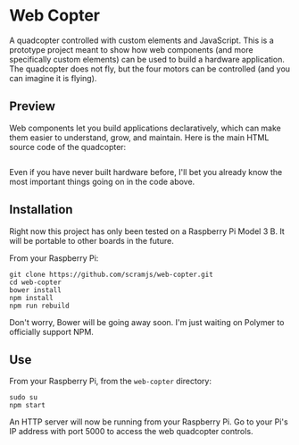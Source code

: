# Web Copter

A quadcopter controlled with custom elements and JavaScript.
This is a prototype project meant to show how web components (and more specifically custom elements) can be used
to build a hardware application. The quadcopter does not fly, but the four motors can be controlled (and you can imagine it is flying).

## Preview

Web components let you build applications declaratively, which can make them easier to understand, grow, and maintain. Here is the main HTML source code of the quadcopter:

```
```

Even if you have never built hardware before, I'll bet you already know the most important things going on in the code above.

## Installation

Right now this project has only been tested on a Raspberry Pi Model 3 B. It will be portable to other boards in the future.

From your Raspberry Pi:
```
git clone https://github.com/scramjs/web-copter.git
cd web-copter
bower install
npm install
npm run rebuild
```

Don't worry, Bower will be going away soon. I'm just waiting on Polymer to officially support NPM.

## Use

From your Raspberry Pi, from the `web-copter` directory:
```
sudo su
npm start
```

An HTTP server will now be running from your Raspberry Pi. Go to your Pi's IP address with port 5000 to access the web quadcopter controls.
